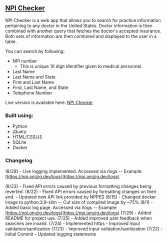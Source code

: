 <!-- ABOUT THE PROJECT -->
## [NPI Checker](https://npi.omzig.dev)

NPI Checker is a web app that allows you to search for practice information pertaining to any doctor in the United States.
Doctor information is then combined with another query that fetches the doctor's accepted insurance.
Both sets of information are then combined and displayed to the user in a table.

You can search by following:
* NPI number
  - This is unique 10 digit identifier given to medical personnel.
* Last Name
* Last Name and State
* First and Last Name
* First, Last Name, and State
* Telephone Number

Live version is available here: [NPI Checker](https://npi.omzig.dev)

### Built using:
* Python
* jQuery
* HTML/CSS/JS
* SQLite
* Docker

### Changelog
(8/29) - Live logging implemented. Accessed via <npi checker url>/logs -- Example: [https://npi.omzig.dev/logs](https://npi.omzig.dev/logs)
 
(8/23) - Fixed API errors caused by previous formatting changes being reverted.
(8/22) - Fixed API errors caused by formatting changes on their end.
       - Updated new API link provided by NPPES
(8/15) - Changed docker image to python:3.9-slim -- Cut size of compiled image by ~75%
(8/1) - Added basic log page. Accessed via <npi checker url>/logs -- Example: [https://npi.omzig.dev/logs](https://npi.omzig.dev/logs)
(7/29) - Added README for project use.
(7/25) - Added improved user feedback when searches are invalid.
(7/24) - Implemented https
       - Improved input validation/sanitization
(7/23) - Improved input validation/sanitization
(7/22) - Initial Commit
       - Updated logging statements
